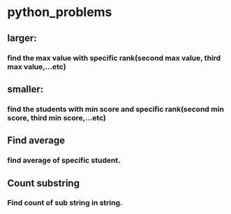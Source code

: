 # python_problems
## larger:
### find the max value with specific rank(second max value, third max value,...etc)

## smaller:
### find the students with min score  and specific rank(second min score, third min score,...etc)

## Find average
### find average of specific student.

## Count substring
### Find count of sub string in string.

